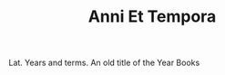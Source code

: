 ---
title: Anni Et Tempora
letter: A
permalink: "/definitions/bld-anni-et-tempora.html"
body: Lat. Years and terms. An old title of the Year Books
published_at: '2018-07-07'
source: Black's Law Dictionary 2nd Ed (1910)
layout: post
---